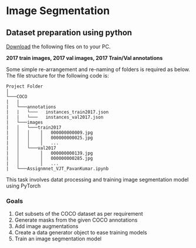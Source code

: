 # Image Segmentation 

## Dataset preparation using python

[Download](http://cocodataset.org/#download "Download COCO") the following files on to your PC. 

**2017 train images, 2017 val images, 2017 Train/Val annotations**

Some simple re-arrangement and re-naming of folders is required as below. The file structure for the following code is:
```
Project Folder
│
└───COCO
|   |
|   └───annotations
|   |   └───   instances_train2017.json
|   |   └───   instances_val2017.json   
|   └───images
|   │   └───train2017
|   │   │    │   000000000009.jpg
|   │   │    │   000000000025.jpg
|   │   │    │   ...
|   │   └───val2017   
|   │        │   000000000139.jpg
|   │        │   000000000285.jpg
|   │        │   ...
|   └───Assignmnet_VJT_PavanKumar.ipynb
```

This task involves datat processing and training image segmentation model using PyTorch
### Goals
1) Get subsets of the COCO dataset as per requirement  
2) Generate masks from the given COCO annotations  
3) Add image augmentations  
4) Create a data generator object to ease training models
5) Train an image segmentation model

